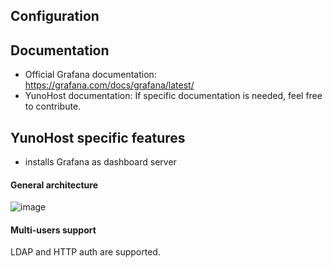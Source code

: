 ## Configuration

## Documentation

 * Official Grafana documentation: https://grafana.com/docs/grafana/latest/
 * YunoHost documentation: If specific documentation is needed, feel free to contribute.

## YunoHost specific features

* installs Grafana as dashboard server

#### General architecture

![image](https://cloud.githubusercontent.com/assets/2662304/20649711/29f182ba-b4ce-11e6-97c8-ab2c0ab59833.png)

#### Multi-users support

LDAP and HTTP auth are supported.
